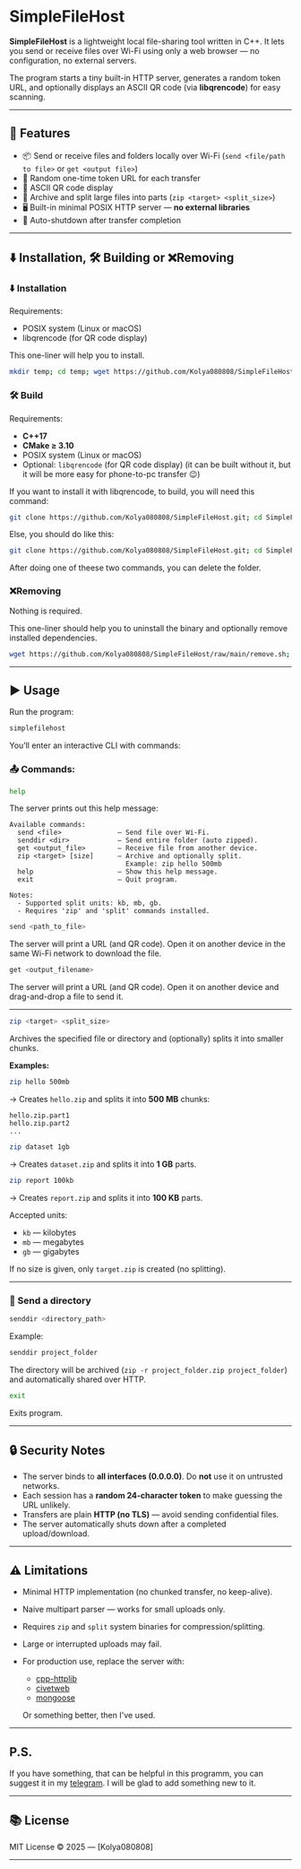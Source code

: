# SimpleFileHost

**SimpleFileHost** is a lightweight local file-sharing tool written in C++.
It lets you send or receive files over Wi-Fi using only a web browser — no configuration, no external servers.

The program starts a tiny built-in HTTP server, generates a random token URL, and optionally displays an ASCII QR code (via **libqrencode**) for easy scanning.

---

## 🚀 Features

- 📦 Send or receive files and folders locally over Wi-Fi (`send <file/path to file>` or `get <output file>`)
- 🔑 Random one-time token URL for each transfer
- 🧾 ASCII QR code display
- 🧩 Archive and split large files into parts (`zip <target> <split_size>`)
- 🖥️ Built-in minimal POSIX HTTP server — **no external libraries**
- 🧹 Auto-shutdown after transfer completion

---
## ⬇️ Installation, 🛠️ Building or ❌Removing

### ⬇️ Installation

Requirements:
- POSIX system (Linux or macOS)
- libqrencode (for QR code display)

This one-liner will help you to install.

```bash
mkdir temp; cd temp; wget https://github.com/Kolya080808/SimpleFileHost/releases/download/v1.0/release.zip; unzip release.zip; chmod +x install.sh; sudo ./install.sh; cd ../; rm -r temp
```

### 🛠️ Build

Requirements:
- **C++17**
- **CMake ≥ 3.10**
- POSIX system (Linux or macOS)
- Optional: `libqrencode` (for QR code display) (it can be built without it, but it will be more easy for phone-to-pc transfer 😉)

If you want to install it with libqrencode, to build, you will need this command: 

```bash
git clone https://github.com/Kolya080808/SimpleFileHost.git; cd SimpleFileHost; chmod +x build.sh; ./build.sh
````

Else, you should do like this:
```bash
git clone https://github.com/Kolya080808/SimpleFileHost.git; cd SimpleFileHost; chmod +x build.sh; sed -i 's/\s*libqrencode[-a-z]*//g; s/\s*qrencode//g' build.sh; ./build.sh
```

After doing one of theese two commands, you can delete the folder.

### ❌Removing

Nothing is required.

This one-liner should help you to uninstall the binary and optionally remove installed dependencies.

```bash
wget https://github.com/Kolya080808/SimpleFileHost/raw/main/remove.sh; chmod +x remove.sh; ./remove.sh
```

---

## ▶️ Usage

Run the program:

```bash
simplefilehost
```

You’ll enter an interactive CLI with commands:

### 📤 Commands:

```bash
help
```

The server prints out this help message:
```
Available commands:
  send <file>              — Send file over Wi-Fi.
  senddir <dir>            — Send entire folder (auto zipped).
  get <output_file>        — Receive file from another device.
  zip <target> [size]      — Archive and optionally split.
                             Example: zip hello 500mb
  help                     — Show this help message.
  exit                     — Quit program.

Notes:
  - Supported split units: kb, mb, gb.
  - Requires 'zip' and 'split' commands installed.
```

```bash
send <path_to_file>
```

The server will print a URL (and QR code).
Open it on another device in the same Wi-Fi network to download the file.


```bash
get <output_filename>
```

The server will print a URL (and QR code).
Open it on another device and drag-and-drop a file to send it.

---

```bash
zip <target> <split_size>
```

Archives the specified file or directory and (optionally) splits it into smaller chunks.

**Examples:**

```bash
zip hello 500mb
```

→ Creates `hello.zip` and splits it into **500 MB** chunks:

```
hello.zip.part1
hello.zip.part2
...
```

```bash
zip dataset 1gb
```

→ Creates `dataset.zip` and splits it into **1 GB** parts.

```bash
zip report 100kb
```

→ Creates `report.zip` and splits it into **100 KB** parts.

Accepted units:

* `kb` — kilobytes
* `mb` — megabytes
* `gb` — gigabytes

If no size is given, only `target.zip` is created (no splitting).

---

### 🧳 Send a directory

```bash
senddir <directory_path>
```

Example:

```bash
senddir project_folder
```

The directory will be archived (`zip -r project_folder.zip project_folder`) and automatically shared over HTTP.

```bash
exit
```
Exits program.

---

## 🔒 Security Notes

* The server binds to **all interfaces (0.0.0.0)**. Do **not** use it on untrusted networks.
* Each session has a **random 24-character token** to make guessing the URL unlikely.
* Transfers are plain **HTTP (no TLS)** — avoid sending confidential files.
* The server automatically shuts down after a completed upload/download.

---

## ⚠️ Limitations

* Minimal HTTP implementation (no chunked transfer, no keep-alive).
* Naive multipart parser — works for small uploads only.
* Requires `zip` and `split` system binaries for compression/splitting.
* Large or interrupted uploads may fail.
* For production use, replace the server with:

  * [cpp-httplib](https://github.com/yhirose/cpp-httplib)
  * [civetweb](https://github.com/civetweb/civetweb)
  * [mongoose](https://github.com/cesanta/mongoose)

  Or something better, then I've used.

---
## P.S.

If you have something, that can be helpful in this programm, you can suggest it in my [telegram](https://kolya080808.t.me/). I will be glad to add something new to it.

---

## 📚 License

MIT License © 2025 — [Kolya080808]

---

